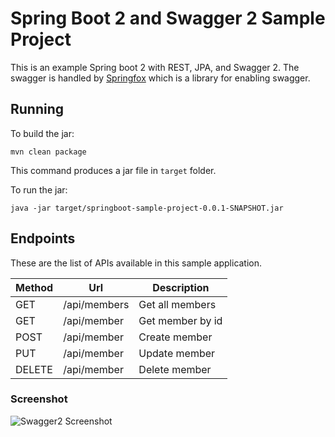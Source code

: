 # Spring Boot 2 and Swagger 2 Sample Project

This is an example Spring boot 2 with REST, JPA, and Swagger 2. The swagger is handled by
[Springfox](http://springfox.io) which is a library for enabling swagger.

## Running

To build the jar:

```
mvn clean package
```

This command produces a jar file in `target` folder.

To run the jar:

```
java -jar target/springboot-sample-project-0.0.1-SNAPSHOT.jar
```

## Endpoints

These are the list of APIs available in this sample application.

|Method | 	Url		| 	Description |
|-------| ------- | ----------- |
|GET| /api/members | Get all members |
|GET| /api/member |	Get member by id |
|POST| /api/member | Create member |
|PUT| /api/member| Update member |
|DELETE| /api/member| Delete member |

### Screenshot

![Swagger2 Screenshot](https://user-images.githubusercontent.com/12959761/72666581-6849a500-3a46-11ea-934a-515ff7310bbf.png)